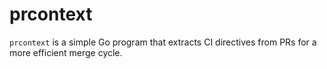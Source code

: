# prcontext

`prcontext` is a simple Go program that extracts CI directives from PRs for a
more efficient merge cycle.
